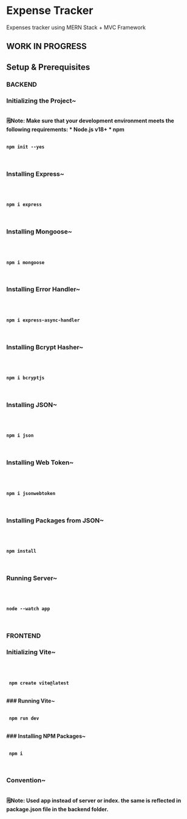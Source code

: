 # Expense Tracker
Expenses tracker using MERN Stack + MVC Framework

## WORK IN PROGRESS

## Setup & Prerequisites

### BACKEND

### Initializing the Project~
<br>
<b>🗒️Note:  Make sure that your development environment meets the following requirements: * Node.js v18+ * npm <b>
<br>
<br>
  
```
npm init --yes
```
<br>

### Installing Express~
<br>
<br>

```
npm i express
```
<br>

### Installing Mongoose~
<br>
<br>

```
npm i mongoose
```
<br>

### Installing Error Handler~
<br>
<br>

```
npm i express-async-handler
```
<br>

### Installing Bcrypt Hasher~
<br>
<br>

```
npm i bcryptjs
```
<br>

### Installing JSON~
<br>
<br>

```
npm i json
```
<br>

### Installing Web Token~
<br>
<br>

```
npm i jsonwebtoken
```
<br>

### Installing Packages from JSON~
<br>
<br>

```
npm install
```
<br>

### Running Server~
<br>
<br>

```
node --watch app
```
<br>

### FRONTEND

### Initializing Vite~
<br>
<br>

```
 npm create vite@latest
 ```
 
<br>
### Running Vite~
<br>
<br>

```
 npm run dev
 ```
 
<br>
### Installing NPM Packages~
<br>
<br>

```
 npm i
 ```
 
<br>

### Convention~
<br>
<b>🗒️Note:  Used app instead of server or index. the same is reflected in package.json file in the backend folder. <b>
<br>

